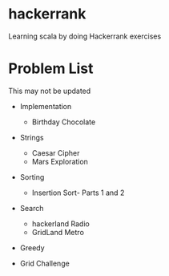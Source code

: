 # hackerrank
Learning scala by doing Hackerrank exercises

# Problem List

This may not be updated

- Implementation
  - Birthday Chocolate

- Strings
  - Caesar Cipher
  - Mars Exploration
  
- Sorting
   - Insertion Sort- Parts 1 and 2

- Search
   - hackerland Radio
   - GridLand Metro
   
 - Greedy 
  - Grid Challenge
  
